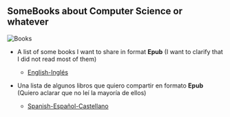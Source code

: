 ## SomeBooks about Computer Science or whatever

![Books](https://user-images.githubusercontent.com/81838156/184989176-4ff15d7e-abc8-4084-8819-7304fba26156.jpg)

* A list of some books I want to share in format **Epub** (I want to clarify that I did not read most of them)
  
  * [English-Inglés]()

* Una lista de algunos libros que quiero compartir en formato **Epub** (Quiero aclarar que no leí la mayoría de ellos)

  * [Spanish-Español-Castellano]()